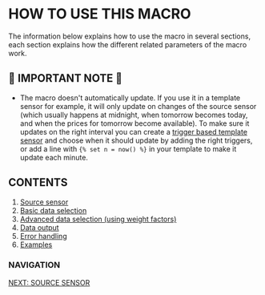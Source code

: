 # HOW TO USE THIS MACRO

The information below explains how to use the macro in several sections, each section explains how the different related parameters of the macro work.

## 🚨 IMPORTANT NOTE 🚨

* The macro doesn't automatically update. If you use it in a template sensor for example, it will only update on changes of the source sensor (which usually happens at midnight, when tomorrow becomes today, and when the prices for tomorrow become available). To make sure it updates on the right interval you can create a [trigger based template sensor](https://www.home-assistant.io/integrations/template/#trigger-based-template-binary-sensors-buttons-images-numbers-selects-and-sensors) and choose when it should update by adding the right triggers, or add a line with `{% set n = now() %}` in your template to make it update each minute.


## CONTENTS
1. [Source sensor](./1-source_sensor.md)
2. [Basic data selection](2-basic_data.md)
3. [Advanced data selection (using weight factors)](./3-advanced_data.md)
4. [Data output](4-data_output.md)
5. [Error handling](5-error_handling.md)
6. [Examples](./6-examples.md)

### NAVIGATION
[NEXT: SOURCE SENSOR](./1-source_sensor.md)